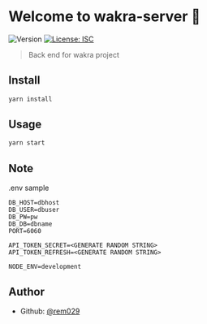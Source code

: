 # Welcome to wakra-server 👋

![Version](https://img.shields.io/badge/version-0.0.1-blue.svg?cacheSeconds=2592000)
[![License: ISC](https://img.shields.io/badge/License-ISC-yellow.svg)](#)

> Back end for wakra project

## Install

```sh
yarn install
```

## Usage

```sh
yarn start
```

## Note

.env sample

```
DB_HOST=dbhost
DB_USER=dbuser
DB_PW=pw
DB_DB=dbname
PORT=6060

API_TOKEN_SECRET=<GENERATE RANDOM STRING>
API_TOKEN_REFRESH=<GENERATE RANDOM STRING>

NODE_ENV=development
```

## Author

- Github: [@rem029](https://github.com/rem029)
